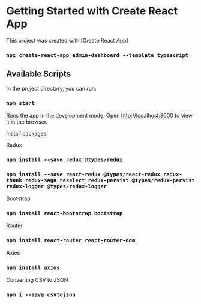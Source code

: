 # Getting Started with Create React App

This project was created with [Create React App]

### `npx create-react-app admin-dashboard --template typescript`

## Available Scripts

In the project directory, you can run:

### `npm start`

Runs the app in the development mode.
Open [http://localhost:3000](http://localhost:3000) to view it in the browser.

Install packages

Redux

### `npm install --save redux @types/redux`

### `npm install --save react-redux @types/react-redux redux-thunk redux-saga reselect redux-persist @types/redux-persist redux-logger @types/redux-logger`

Bootstrap

### `npm install react-bootstrap bootstrap`

Router

### `npm install react-router react-router-dom`

Axios

### `npm install axios`

Converting CSV to JSON

### `npm i --save csvtojson`
